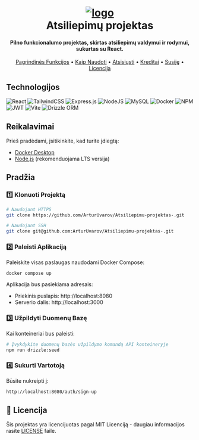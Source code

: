 <h1 align="center">
  <br>
<a href="https://ibb.co/HLrCWW5S"><img src="https://i.ibb.co/HLrCWW5S/Chat-GPT-Image-Apr-30-2025-01-55-18-PM-modified.png" alt="logo" border="0"></a>
  <br>
  Atsiliepimų projektas
  <br>
</h1>

<h4 align="center">Pilno funkcionalumo projektas, skirtas atsiliepimų valdymui ir rodymui, sukurtas su React.</h4>

<p align="center">
  <a href="#pagrindinės-funkcijos">Pagrindinės Funkcijos</a> •
  <a href="#kaip-naudoti">Kaip Naudoti</a> •
  <a href="#atsisiųsti">Atsisiųsti</a> •
  <a href="#kreditai">Kreditai</a> •
  <a href="#susiję">Susiję</a> •
  <a href="#licencija">Licencija</a>
</p>

## Technologijos

![React](https://img.shields.io/badge/react-%2320232a.svg?style=for-the-badge&logo=react&logoColor=%2361DAFB) ![TailwindCSS](https://img.shields.io/badge/tailwindcss-%2338B2AC.svg?style=for-the-badge&logo=tailwind-css&logoColor=white) ![Express.js](https://img.shields.io/badge/express.js-%23404d59.svg?style=for-the-badge&logo=express&logoColor=%2361DAFB) ![NodeJS](https://img.shields.io/badge/node.js-6DA55F?style=for-the-badge&logo=node.js&logoColor=white) ![MySQL](https://img.shields.io/badge/mysql-4479A1.svg?style=for-the-badge&logo=mysql&logoColor=white) ![Docker](https://img.shields.io/badge/docker-%230db7ed.svg?style=for-the-badge&logo=docker&logoColor=white) ![NPM](https://img.shields.io/badge/NPM-%23CB3837.svg?style=for-the-badge&logo=npm&logoColor=white) ![JWT](https://img.shields.io/badge/JWT-black?style=for-the-badge&logo=JSON%20web%20tokens) ![Vite](https://img.shields.io/badge/vite-%23646CFF.svg?style=for-the-badge&logo=vite&logoColor=white) ![Drizzle ORM](https://img.shields.io/badge/Drizzle%20ORM-2B90B6?style=for-the-badge&logo=drizzle&logoColor=white)

## Reikalavimai

Prieš pradėdami, įsitikinkite, kad turite įdiegtą:

- [Docker Desktop](https://www.docker.com/products/docker-desktop/)
- [Node.js](https://nodejs.org/) (rekomenduojama LTS versija)

## Pradžia

### 1️⃣ Klonuoti Projektą

```bash
# Naudojant HTTPS
git clone https://github.com/ArturUvarov/Atsiliepimu-projektas-.git

# Naudojant SSH
git clone git@github.com:ArturUvarov/Atsiliepimu-projektas-.git
```

### 2️⃣ Paleisti Aplikaciją

Paleiskite visas paslaugas naudodami Docker Compose:

```bash
docker compose up
```

Aplikacija bus pasiekiama adresais:

- Priekinis puslapis: http://localhost:8080
- Serverio dalis: http://localhost:3000

### 3️⃣ Užpildyti Duomenų Bazę

Kai konteineriai bus paleisti:

```bash
# Įvykdykite duomenų bazės užpildymo komandą API konteineryje
npm run drizzle:seed
```

### 4️⃣ Sukurti Vartotoją

Būsite nukreipti į:

```bash
http://localhost:8080/auth/sign-up
```

## 📜 Licencija

Šis projektas yra licencijuotas pagal MIT Licenciją - daugiau informacijos rasite [LICENSE](LICENSE) faile.
